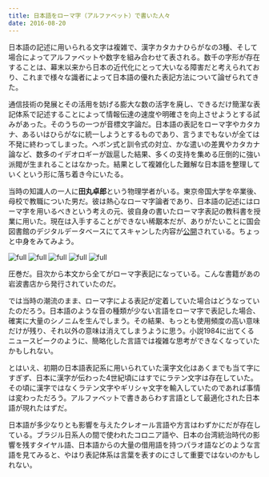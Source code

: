 ```yaml
---
title: 日本語をローマ字（アルファベット）で書いた人々
date: 2016-08-20
---
```


日本語の記述に用いられる文字は複雑で、漢字カタカナひらがなの3種、そして場合によってアルファベットや数字を組み合わせて表される。数千の字形が存在することは、幕末以来から日本の近代化にとって大いなる障害だと考えられており、これまで様々な識者によって日本語の優れた表記方法について論ぜられてきた。

通信技術の発展とその活用を妨げる膨大な数の活字を廃し、できるだけ簡潔な表記体系で記述することによって情報伝達の速度や明確さを向上させようとする試みがあった。そのうちの一つが音標文字論だ。日本語の表記をローマ字やカタカナ、あるいはひらがなに統一しようとするものであり、言うまでもないが全ては不発に終わってしまった。ヘボン式と訓令式の対立、かな遣いの差異やカタカナ論など、数多のイデオロギーが跋扈した結果、多くの支持を集める圧倒的に強い派閥が生まれることはなかった。結果として複雑化した難解な日本語を整理していくという形に落ち着き今にいたる。

当時の知識人の一人に**田丸卓郎**という物理学者がいる。東京帝国大学を卒業後、母校で教職についた男だ。彼は熱心なローマ字論者であり、日本語の記述にはローマ字を用いるべきという考えの元、彼自身の書いたローマ字表記の教科書を授業に用いた。現在は入手することができない稀覯本だが、ありがたいことに国会図書館のデジタルデータベースにてスキャンした内容が[公開](http://dl.ndl.go.jp/info:ndljp/pid/1148638)されている。ちょっと中身をみてみよう。

![full](https://c3.staticflickr.com/9/8657/28813383770_4c4986e0c4_h.jpg)
![full](https://c8.staticflickr.com/9/8357/28481465703_9f33582efe_h.jpg)
![full](https://c7.staticflickr.com/9/8429/28813383110_5fece88839_h.jpg)
![full](https://c2.staticflickr.com/8/7785/28481465473_26922a01c0_h.jpg)
![full](https://c1.staticflickr.com/9/8572/28478468944_687d5da81a_h.jpg)

圧巻だ。目次から本文から全てがローマ字表記になっている。こんな書籍があの岩波書店から発行されていたのだ。

では当時の潮流のまま、ローマ字による表記が定着していた場合はどうなっていたのだろう。日本語のような音の種類が少ない言語をローマ字で表記した場合、確実に大量のシノニムを生んでしまう。その結果、もっとも使用頻度の高い意味だけが残り、それ以外の意味は消えてしまうように思う。小説1984に出てくるニュースピークのように、簡略化した言語では複雑な思考ができなくなっていたかもしれない。

とはいえ、初期の日本語表記系に用いられていた漢字文化はあくまでも当て字にすぎず、日本に漢字が伝わった4世紀頃にはすでにラテン文字は存在していた。その頃に漢字ではなくラテン文字やギリシャ文字を輸入していたのであれば事情は変わっただろう。アルファベットで書きあらわす言語として最適化された日本語が現れたはずだ。

日本語が多少なりとも影響を与えたクレオール言語や方言はわずかにだが存在している。ブラジル日系人の間で使われたコロニア語や、日本の台湾統治時代の影響を残すタイヤル語、日本語からの大量の借用語を持つパラオ語などのような言語を見てみると、やはり表記体系は言葉を表すのにさして重要ではないのかもしれない。
